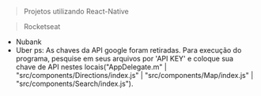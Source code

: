 > Projetos utilizando React-Native

> Rocketseat 
- Nubank
- Uber 
ps: As chaves da API google foram retiradas. Para execução do programa, pesquise em seus arquivos por 'API KEY' e coloque sua chave de API nestes locais("AppDelegate.m" | "src/components/Directions/index.js" | "src/components/Map/index.js" | "src/components/Search/index.js").
